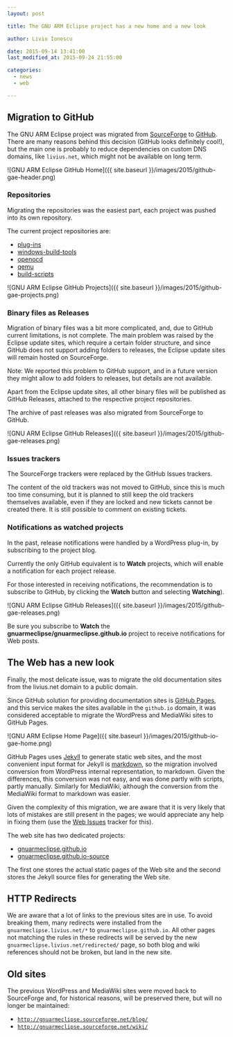 ```yaml
---
layout: post

title: The GNU ARM Eclipse project has a new home and a new look

author: Liviu Ionescu

date: 2015-09-14 13:41:00
last_modified_at: 2015-09-24 21:55:00

categories:
  - news
  - web

---
```


## Migration to GitHub

The GNU ARM Eclipse project was migrated from [SourceForge](https://sourceforge.net/projects/gnuarmeclipse/) to [GitHub](https://github.com/gnuarmeclipse). There are many reasons behind this decision (GitHub looks definitely cool!), but the main one is probably to reduce dependencies on custom DNS domains, like `livius.net`, which might not be available on long term.

![GNU ARM Eclipse GitHub Home]({{ site.baseurl }}/images/2015/github-gae-header.png)

### Repositories

Migrating the repositories was the easiest part, each project was pushed into its own repository.

The current project repositories are:

* [plug-ins](https://github.com/gnuarmeclipse/plug-ins)
* [windows-build-tools](https://github.com/gnuarmeclipse/windows-build-tools)
* [openocd](https://github.com/gnuarmeclipse/openocd)
* [qemu](https://github.com/gnuarmeclipse/qemu)
* [build-scripts](https://github.com/gnuarmeclipse/build-scripts)

![GNU ARM Eclipse GitHub Projects]({{ site.baseurl }}/images/2015/github-gae-projects.png)

### Binary files as Releases

Migration of binary files was a bit more complicated, and, due to GitHub current limitations, is not complete. The main problem was raised by the Eclipse update sites, which require a certain folder structure, and since GitHub does not support adding folders to releases, the Eclipse update sites will remain hosted on SourceForge.

Note: We reported this problem to GitHub support, and in a future version they might allow to add folders to releases, but details are not available.

Apart from the Eclipse update sites, all other binary files will be published as GitHub Releases, attached to the respective project repositories.

The archive of past releases was also migrated from SourceForge to GitHub.

![GNU ARM Eclipse GitHub Releases]({{ site.baseurl }}/images/2015/github-gae-releases.png)

### Issues trackers

The SourceForge trackers were replaced by the GitHub Issues trackers.

The content of the old trackers was not moved to GitHub, since this is much too time consuming, but it is planned to still keep the old trackers themselves available, even if they are locked and new tickets cannot be created there. It is still possible to comment on existing tickets.

### Notifications as watched projects

In the past, release notifications were handled by a WordPress plug-in, by subscribing to the project blog.

Currently the only GitHub equivalent is to **Watch** projects, which will enable a notification for each project release.

For those interested in receiving notifications, the recommendation is to subscribe to GitHub, by clicking the **Watch** button and selecting **Watching**).

![GNU ARM Eclipse GitHub Releases]({{ site.baseurl }}/images/2015/github-gae-releases.png)

Be sure you subscribe to **Watch** the **gnuarmeclipse/gnuarmeclipse.github.io** project to receive notifications for Web posts.

## The Web has a new look

Finally, the most delicate issue, was to migrate the old documentation sites from the livius.net domain to a public domain.

Since GitHub solution for providing documentation sites is [GitHub Pages](https://pages.github.com), and this service makes the sites available in the `github.io` domain, it was considered acceptable to migrate the WordPress and MediaWiki sites to GitHub Pages.

![GNU ARM Eclipse Home Page]({{ site.baseurl }}/images/2015/github-io-gae-home.png)

GitHub Pages uses [Jekyll](http://jekyllrb.com) to generate static web sites, and the most convenient input format for Jekyll is [markdown](http://daringfireball.net/projects/markdown/syntax), so the migration involved conversion from WordPress internal representation, to markdown. Given the differences, this conversion was not easy, and was done partly with scripts, partly manually. Similarly for MediaWiki, although the conversion from the MediaWiki format to markdown was easier.

Given the complexity of this migration, we are aware that it is very likely that lots of mistakes are still present in the pages; we would appreciate any help in fixing them (use the [Web Issues](https://github.com/gnuarmeclipse/gnuarmeclipse.github.io/issues/1) tracker for this).

The web site has two dedicated projects:

* [gnuarmeclipse.github.io](https://github.com/gnuarmeclipse/gnuarmeclipse.github.io)
* [gnuarmeclipse.github.io-source](https://github.com/gnuarmeclipse/gnuarmeclipse.github.io-source)

The first one stores the actual static pages of the Web site and the second stores the Jekyll source files for generating the Web site.

## HTTP Redirects

We are aware that a lot of links to the previous sites are in use. To avoid breaking them, many redirects were installed from the `gnuarmeclipse.livius.net/*` to `gnuarmeclipse.github.io`. All other pages not matching the rules in these redirects will be served by the new `gnuarmeclipse.livius.net/redirected/` page, so both blog and wiki references should not be broken, but land in the new site.

## Old sites

The previous WordPress and MediaWiki sites were moved back to SourceForge and, for historical reasons, will be preserved there, but will no longer be maintained:

* [`http://gnuarmeclipse.sourceforge.net/blog/`](http://gnuarmeclipse.sourceforge.net/blog/)
* [`http://gnuarmeclipse.sourceforge.net/wiki/`](http://gnuarmeclipse.sourceforge.net/wiki/)
